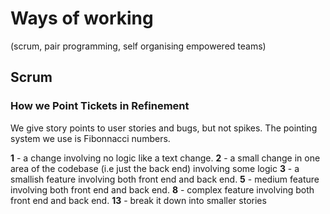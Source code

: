 # Ways of working
(scrum, pair programming, self organising empowered teams)


## Scrum

### How we Point Tickets in Refinement

We give story points to user stories and bugs, but not spikes. The pointing system we use is Fibonnacci numbers.

**1** - a change involving no logic like a text change.
**2** - a small change in one area of the codebase (i.e just the back end) involving some logic
**3** - a smallish feature involving both front end and back end.
**5** - medium feature involving both front end and back end.
**8** - complex feature involving both front end and back end.
**13** - break it down into smaller stories
